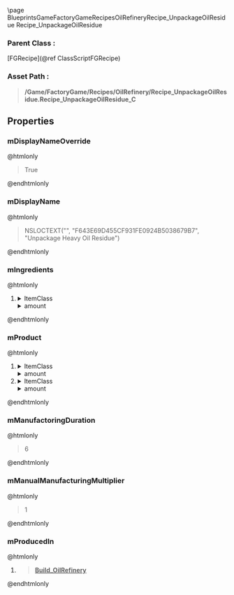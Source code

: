 \page BlueprintsGameFactoryGameRecipesOilRefineryRecipe_UnpackageOilResidue Recipe_UnpackageOilResidue
### Parent Class :
[FGRecipe](@ref ClassScriptFGRecipe)
### Asset Path :
<b><blockquote>/Game/FactoryGame/Recipes/OilRefinery/Recipe_UnpackageOilResidue.Recipe_UnpackageOilResidue_C</blockquote></b>
## Properties

### mDisplayNameOverride
@htmlonly
<blockquote>True</blockquote>
@endhtmlonly

### mDisplayName
@htmlonly
<blockquote>NSLOCTEXT("", "F643E69D455CF931FE0924B5038679B7", "Unpackage Heavy Oil Residue")</blockquote>
@endhtmlonly

### mIngredients
@htmlonly
<ol>
<li>
<details>
 <summary>ItemClass</summary>
<b><a href="_blueprints_game_factory_game_resource_parts_heavy_oil_residue_desc__packaged_oil_residue.html"><blockquote>Desc_PackagedOilResidue</blockquote></a></b>
</details>
<details>
 <summary>amount</summary>
<blockquote>2</blockquote>
</details>
</li>
</ol>
@endhtmlonly

### mProduct
@htmlonly
<ol>
<li>
<details>
 <summary>ItemClass</summary>
<b><a href="_blueprints_game_factory_game_resource_parts_heavy_oil_residue_desc__heavy_oil_residue.html"><blockquote>Desc_HeavyOilResidue</blockquote></a></b>
</details>
<details>
 <summary>amount</summary>
<blockquote>2000</blockquote>
</details>
</li>
<li>
<details>
 <summary>ItemClass</summary>
<b><a href="_blueprints_game_factory_game_resource_parts_fluid_canister_desc__fluid_canister.html"><blockquote>Desc_FluidCanister</blockquote></a></b>
</details>
<details>
 <summary>amount</summary>
<blockquote>2</blockquote>
</details>
</li>
</ol>
@endhtmlonly

### mManufactoringDuration
@htmlonly
<blockquote>6</blockquote>
@endhtmlonly

### mManualManufacturingMultiplier
@htmlonly
<blockquote>1</blockquote>
@endhtmlonly

### mProducedIn
@htmlonly
<ol>
<li>
<b><a href="_blueprints_game_factory_game_buildable_factory_oil_refinery_build__oil_refinery.html"><blockquote>Build_OilRefinery</blockquote></a></b>
</li>
</ol>
@endhtmlonly

